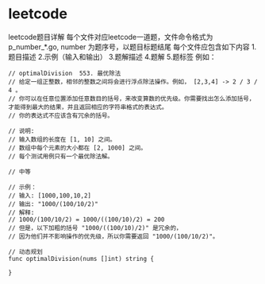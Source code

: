 # leetcode
leetcode题目详解
每个文件对应leetcode一道题，文件命令格式为 p_number_*.go, number 为题序号，以题目标题结尾
每个文件应包含如下内容
1.题目描述
2.示例（输入和输出）
3.题解描述
4.题解
5.题标签
例如：
```
// optimalDivision  553. 最优除法
// 给定一组正整数，相邻的整数之间将会进行浮点除法操作。例如， [2,3,4] -> 2 / 3 / 4 。
// 你可以在任意位置添加任意数目的括号，来改变算数的优先级。你需要找出怎么添加括号，才能得到最大的结果，并且返回相应的字符串格式的表达式。
// 你的表达式不应该含有冗余的括号。

// 说明:
// 输入数组的长度在 [1, 10] 之间。
// 数组中每个元素的大小都在 [2, 1000] 之间。
// 每个测试用例只有一个最优除法解。

// 中等 

// 示例：
// 输入: [1000,100,10,2]
// 输出: "1000/(100/10/2)"
// 解释:
// 1000/(100/10/2) = 1000/((100/10)/2) = 200
// 但是，以下加粗的括号 "1000/((100/10)/2)" 是冗余的，
// 因为他们并不影响操作的优先级，所以你需要返回 "1000/(100/10/2)"。

// 动态规划
func optimalDivision(nums []int) string {

}

```
